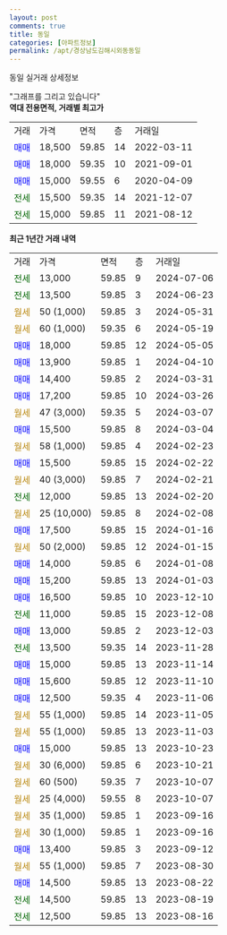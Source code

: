 ```yaml
---
layout: post
comments: true
title: 동일
categories: [아파트정보]
permalink: /apt/경상남도김해시외동동일
---
```


동일 실거래 상세정보

<script type="text/javascript">
  google.charts.load('current', {'packages':['line', 'corechart']});
  google.charts.setOnLoadCallback(drawChart);

  function drawChart() {
    var data = new google.visualization.DataTable();
    data.addColumn('date', '거래일');
    data.addColumn('number', "매매");
    data.addColumn('number', "전세");
    data.addColumn('number', "전매");

    data.addRows([[new Date(Date.parse("2024-07-06")), null, 13000, null], [new Date(Date.parse("2024-06-23")), null, 13500, null], [new Date(Date.parse("2024-05-31")), null, null, null], [new Date(Date.parse("2024-05-19")), null, null, null], [new Date(Date.parse("2024-05-05")), 18000, null, null], [new Date(Date.parse("2024-04-10")), 13900, null, null], [new Date(Date.parse("2024-03-31")), 14400, null, null], [new Date(Date.parse("2024-03-26")), 17200, null, null], [new Date(Date.parse("2024-03-07")), null, null, null], [new Date(Date.parse("2024-03-04")), 15500, null, null], [new Date(Date.parse("2024-02-23")), null, null, null], [new Date(Date.parse("2024-02-22")), 15500, null, null], [new Date(Date.parse("2024-02-21")), null, null, null], [new Date(Date.parse("2024-02-20")), null, 12000, null], [new Date(Date.parse("2024-02-08")), null, null, null], [new Date(Date.parse("2024-01-16")), 17500, null, null], [new Date(Date.parse("2024-01-15")), null, null, null], [new Date(Date.parse("2024-01-08")), 14000, null, null], [new Date(Date.parse("2024-01-03")), 15200, null, null], [new Date(Date.parse("2023-12-10")), 16500, null, null], [new Date(Date.parse("2023-12-08")), null, 11000, null], [new Date(Date.parse("2023-12-03")), 13000, null, null], [new Date(Date.parse("2023-11-28")), null, 13500, null], [new Date(Date.parse("2023-11-14")), 15000, null, null], [new Date(Date.parse("2023-11-10")), 15600, null, null], [new Date(Date.parse("2023-11-06")), 12500, null, null], [new Date(Date.parse("2023-11-05")), null, null, null], [new Date(Date.parse("2023-11-03")), null, null, null], [new Date(Date.parse("2023-10-23")), 15000, null, null], [new Date(Date.parse("2023-10-21")), null, null, null], [new Date(Date.parse("2023-10-07")), null, null, null], [new Date(Date.parse("2023-10-07")), null, null, null], [new Date(Date.parse("2023-09-16")), null, null, null], [new Date(Date.parse("2023-09-16")), null, null, null], [new Date(Date.parse("2023-09-12")), 13400, null, null], [new Date(Date.parse("2023-08-30")), null, null, null], [new Date(Date.parse("2023-08-22")), 14500, null, null], [new Date(Date.parse("2023-08-19")), null, 14500, null], [new Date(Date.parse("2023-08-16")), null, 12500, null]]);

    var options = {
      hAxis: {
        format: 'yyyy/MM/dd'
      },    
      lineWidth: 0,
      pointsVisible: true,    
      title: '최근 1년간 유형별 실거래가 분포',
      legend: { position: 'bottom' }
    };

    var formatter = new google.visualization.NumberFormat({pattern:'###,###'} );
    formatter.format(data, 1);
    formatter.format(data, 2);
    
    setTimeout(function() {
        var chart = new google.visualization.LineChart(document.getElementById('columnchart_material'));
        chart.draw(data, (options));
        document.getElementById('loading').style.display = 'none';
    }, 200);
  }
</script>


<div id="loading" style="z-index:20; display: block; margin-left: 0px">"그래프를 그리고 있습니다"</div>
<div id="columnchart_material" style="width: 95%; margin-left: 0px; display: block"></div>
<!-- contents start -->
<b>역대 전용면적, 거래별 최고가</b>
<table class="sortable">
    <tr>
      <td>거래</td>
      <td>가격</td>
      <td>면적</td>
      <td>층</td>
      <td>거래일</td>
    </tr>
        <tr>
          <td><a style="color: blue">매매</a></td>
          <td>18,500</td>
          <td>59.85</td>
          <td>14</td>
          <td>2022-03-11</td>
        </tr>            <tr>
          <td><a style="color: blue">매매</a></td>
          <td>18,000</td>
          <td>59.35</td>
          <td>10</td>
          <td>2021-09-01</td>
        </tr>            <tr>
          <td><a style="color: blue">매매</a></td>
          <td>15,000</td>
          <td>59.55</td>
          <td>6</td>
          <td>2020-04-09</td>
        </tr>        
        <tr>
              <td><a style="color: darkgreen">전세</a></td>
              <td>15,500</td>
              <td>59.35</td>
              <td>14</td>
              <td>2021-12-07</td>
            </tr>            <tr>
              <td><a style="color: darkgreen">전세</a></td>
              <td>15,000</td>
              <td>59.85</td>
              <td>11</td>
              <td>2021-08-12</td>
            </tr>        
    
</table>

<b>최근 1년간 거래 내역</b>

<table class="sortable">
    <tr>
      <td>거래</td>
      <td>가격</td>
      <td>면적</td>
      <td>층</td>
      <td>거래일</td>
    </tr>
    <tr>
      <td><a style="color: darkgreen">전세</a></td>
      <td>13,000</td>
      <td>59.85</td>
      <td>9</td>
      <td>2024-07-06</td>
    </tr>          <tr>
      <td><a style="color: darkgreen">전세</a></td>
      <td>13,500</td>
      <td>59.85</td>
      <td>3</td>
      <td>2024-06-23</td>
    </tr>          <tr>
      <td><a style="color: darkgoldenrod">월세</a></td>
      <td>50 (1,000)</td>
      <td>59.85</td>
      <td>3</td>
      <td>2024-05-31</td>
    </tr>          <tr>
      <td><a style="color: darkgoldenrod">월세</a></td>
      <td>60 (1,000)</td>
      <td>59.35</td>
      <td>6</td>
      <td>2024-05-19</td>
    </tr>          <tr>
      <td><a style="color: blue">매매</a></td>
      <td>18,000</td>
      <td>59.85</td>
      <td>12</td>
      <td>2024-05-05</td>
    </tr>          <tr>
      <td><a style="color: blue">매매</a></td>
      <td>13,900</td>
      <td>59.85</td>
      <td>1</td>
      <td>2024-04-10</td>
    </tr>          <tr>
      <td><a style="color: blue">매매</a></td>
      <td>14,400</td>
      <td>59.85</td>
      <td>2</td>
      <td>2024-03-31</td>
    </tr>          <tr>
      <td><a style="color: blue">매매</a></td>
      <td>17,200</td>
      <td>59.85</td>
      <td>10</td>
      <td>2024-03-26</td>
    </tr>          <tr>
      <td><a style="color: darkgoldenrod">월세</a></td>
      <td>47 (3,000)</td>
      <td>59.35</td>
      <td>5</td>
      <td>2024-03-07</td>
    </tr>          <tr>
      <td><a style="color: blue">매매</a></td>
      <td>15,500</td>
      <td>59.85</td>
      <td>8</td>
      <td>2024-03-04</td>
    </tr>          <tr>
      <td><a style="color: darkgoldenrod">월세</a></td>
      <td>58 (1,000)</td>
      <td>59.85</td>
      <td>4</td>
      <td>2024-02-23</td>
    </tr>          <tr>
      <td><a style="color: blue">매매</a></td>
      <td>15,500</td>
      <td>59.85</td>
      <td>15</td>
      <td>2024-02-22</td>
    </tr>          <tr>
      <td><a style="color: darkgoldenrod">월세</a></td>
      <td>40 (3,000)</td>
      <td>59.85</td>
      <td>7</td>
      <td>2024-02-21</td>
    </tr>          <tr>
      <td><a style="color: darkgreen">전세</a></td>
      <td>12,000</td>
      <td>59.85</td>
      <td>13</td>
      <td>2024-02-20</td>
    </tr>          <tr>
      <td><a style="color: darkgoldenrod">월세</a></td>
      <td>25 (10,000)</td>
      <td>59.85</td>
      <td>8</td>
      <td>2024-02-08</td>
    </tr>          <tr>
      <td><a style="color: blue">매매</a></td>
      <td>17,500</td>
      <td>59.85</td>
      <td>15</td>
      <td>2024-01-16</td>
    </tr>          <tr>
      <td><a style="color: darkgoldenrod">월세</a></td>
      <td>50 (2,000)</td>
      <td>59.85</td>
      <td>12</td>
      <td>2024-01-15</td>
    </tr>          <tr>
      <td><a style="color: blue">매매</a></td>
      <td>14,000</td>
      <td>59.85</td>
      <td>6</td>
      <td>2024-01-08</td>
    </tr>          <tr>
      <td><a style="color: blue">매매</a></td>
      <td>15,200</td>
      <td>59.85</td>
      <td>13</td>
      <td>2024-01-03</td>
    </tr>          <tr>
      <td><a style="color: blue">매매</a></td>
      <td>16,500</td>
      <td>59.85</td>
      <td>10</td>
      <td>2023-12-10</td>
    </tr>          <tr>
      <td><a style="color: darkgreen">전세</a></td>
      <td>11,000</td>
      <td>59.85</td>
      <td>15</td>
      <td>2023-12-08</td>
    </tr>          <tr>
      <td><a style="color: blue">매매</a></td>
      <td>13,000</td>
      <td>59.85</td>
      <td>2</td>
      <td>2023-12-03</td>
    </tr>          <tr>
      <td><a style="color: darkgreen">전세</a></td>
      <td>13,500</td>
      <td>59.35</td>
      <td>14</td>
      <td>2023-11-28</td>
    </tr>          <tr>
      <td><a style="color: blue">매매</a></td>
      <td>15,000</td>
      <td>59.85</td>
      <td>13</td>
      <td>2023-11-14</td>
    </tr>          <tr>
      <td><a style="color: blue">매매</a></td>
      <td>15,600</td>
      <td>59.85</td>
      <td>12</td>
      <td>2023-11-10</td>
    </tr>          <tr>
      <td><a style="color: blue">매매</a></td>
      <td>12,500</td>
      <td>59.35</td>
      <td>4</td>
      <td>2023-11-06</td>
    </tr>          <tr>
      <td><a style="color: darkgoldenrod">월세</a></td>
      <td>55 (1,000)</td>
      <td>59.85</td>
      <td>14</td>
      <td>2023-11-05</td>
    </tr>          <tr>
      <td><a style="color: darkgoldenrod">월세</a></td>
      <td>55 (1,000)</td>
      <td>59.85</td>
      <td>13</td>
      <td>2023-11-03</td>
    </tr>          <tr>
      <td><a style="color: blue">매매</a></td>
      <td>15,000</td>
      <td>59.85</td>
      <td>13</td>
      <td>2023-10-23</td>
    </tr>          <tr>
      <td><a style="color: darkgoldenrod">월세</a></td>
      <td>30 (6,000)</td>
      <td>59.85</td>
      <td>6</td>
      <td>2023-10-21</td>
    </tr>          <tr>
      <td><a style="color: darkgoldenrod">월세</a></td>
      <td>60 (500)</td>
      <td>59.35</td>
      <td>7</td>
      <td>2023-10-07</td>
    </tr>          <tr>
      <td><a style="color: darkgoldenrod">월세</a></td>
      <td>25 (4,000)</td>
      <td>59.55</td>
      <td>8</td>
      <td>2023-10-07</td>
    </tr>          <tr>
      <td><a style="color: darkgoldenrod">월세</a></td>
      <td>35 (1,000)</td>
      <td>59.85</td>
      <td>1</td>
      <td>2023-09-16</td>
    </tr>          <tr>
      <td><a style="color: darkgoldenrod">월세</a></td>
      <td>30 (1,000)</td>
      <td>59.85</td>
      <td>1</td>
      <td>2023-09-16</td>
    </tr>          <tr>
      <td><a style="color: blue">매매</a></td>
      <td>13,400</td>
      <td>59.85</td>
      <td>3</td>
      <td>2023-09-12</td>
    </tr>          <tr>
      <td><a style="color: darkgoldenrod">월세</a></td>
      <td>55 (1,000)</td>
      <td>59.85</td>
      <td>7</td>
      <td>2023-08-30</td>
    </tr>          <tr>
      <td><a style="color: blue">매매</a></td>
      <td>14,500</td>
      <td>59.85</td>
      <td>13</td>
      <td>2023-08-22</td>
    </tr>          <tr>
      <td><a style="color: darkgreen">전세</a></td>
      <td>14,500</td>
      <td>59.85</td>
      <td>13</td>
      <td>2023-08-19</td>
    </tr>          <tr>
      <td><a style="color: darkgreen">전세</a></td>
      <td>12,500</td>
      <td>59.85</td>
      <td>13</td>
      <td>2023-08-16</td>
    </tr>      </table>
<!-- contents end -->    

